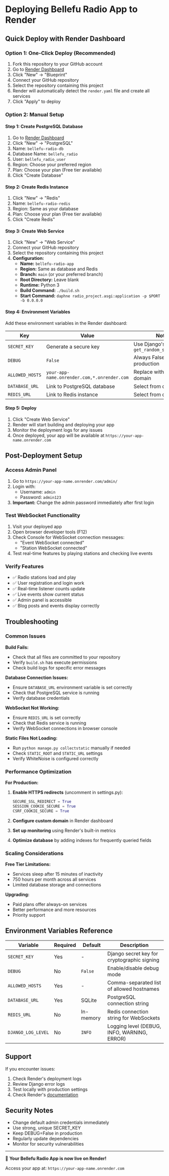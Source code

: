 # Deploying Bellefu Radio App to Render

## Quick Deploy with Render Dashboard

### Option 1: One-Click Deploy (Recommended)
1. Fork this repository to your GitHub account
2. Go to [Render Dashboard](https://dashboard.render.com)
3. Click "New" → "Blueprint"
4. Connect your GitHub repository
5. Select the repository containing this project
6. Render will automatically detect the `render.yaml` file and create all services
7. Click "Apply" to deploy

### Option 2: Manual Setup

#### Step 1: Create PostgreSQL Database
1. Go to [Render Dashboard](https://dashboard.render.com)
2. Click "New" → "PostgreSQL"
3. Name: `bellefu-radio-db`
4. Database Name: `bellefu_radio`
5. User: `bellefu_radio_user`
6. Region: Choose your preferred region
7. Plan: Choose your plan (Free tier available)
8. Click "Create Database"

#### Step 2: Create Redis Instance
1. Click "New" → "Redis"
2. Name: `bellefu-radio-redis`
3. Region: Same as your database
4. Plan: Choose your plan (Free tier available)
5. Click "Create Redis"

#### Step 3: Create Web Service
1. Click "New" → "Web Service"
2. Connect your GitHub repository
3. Select the repository containing this project
4. **Configuration:**
   - **Name:** `bellefu-radio-app`
   - **Region:** Same as database and Redis
   - **Branch:** `main` (or your preferred branch)
   - **Root Directory:** Leave blank
   - **Runtime:** Python 3
   - **Build Command:** `./build.sh`
   - **Start Command:** `daphne radio_project.asgi:application -p $PORT -b 0.0.0.0`

#### Step 4: Environment Variables
Add these environment variables in the Render dashboard:

| Key | Value | Notes |
|-----|-------|-------|
| `SECRET_KEY` | Generate a secure key | Use Django's `get_random_secret_key()` |
| `DEBUG` | `False` | Always False in production |
| `ALLOWED_HOSTS` | `your-app-name.onrender.com,*.onrender.com` | Replace with your actual domain |
| `DATABASE_URL` | Link to PostgreSQL database | Select from dropdown |
| `REDIS_URL` | Link to Redis instance | Select from dropdown |

#### Step 5: Deploy
1. Click "Create Web Service"
2. Render will start building and deploying your app
3. Monitor the deployment logs for any issues
4. Once deployed, your app will be available at `https://your-app-name.onrender.com`

## Post-Deployment Setup

### Access Admin Panel
1. Go to `https://your-app-name.onrender.com/admin/`
2. Login with:
   - Username: `admin`
   - Password: `admin123`
3. **Important:** Change the admin password immediately after first login

### Test WebSocket Functionality
1. Visit your deployed app
2. Open browser developer tools (F12)
3. Check Console for WebSocket connection messages:
   - "Event WebSocket connected"
   - "Station WebSocket connected"
4. Test real-time features by playing stations and checking live events

### Verify Features
- ✅ Radio stations load and play
- ✅ User registration and login work
- ✅ Real-time listener counts update
- ✅ Live events show current status
- ✅ Admin panel is accessible
- ✅ Blog posts and events display correctly

## Troubleshooting

### Common Issues

**Build Fails:**
- Check that all files are committed to your repository
- Verify `build.sh` has execute permissions
- Check build logs for specific error messages

**Database Connection Issues:**
- Ensure `DATABASE_URL` environment variable is set correctly
- Check that PostgreSQL service is running
- Verify database credentials

**WebSocket Not Working:**
- Ensure `REDIS_URL` is set correctly
- Check that Redis service is running
- Verify WebSocket connections in browser console

**Static Files Not Loading:**
- Run `python manage.py collectstatic` manually if needed
- Check `STATIC_ROOT` and `STATIC_URL` settings
- Verify WhiteNoise is configured correctly

### Performance Optimization

**For Production:**
1. **Enable HTTPS redirects** (uncomment in settings.py):
   ```python
   SECURE_SSL_REDIRECT = True
   SESSION_COOKIE_SECURE = True
   CSRF_COOKIE_SECURE = True
   ```

2. **Configure custom domain** in Render dashboard

3. **Set up monitoring** using Render's built-in metrics

4. **Optimize database** by adding indexes for frequently queried fields

### Scaling Considerations

**Free Tier Limitations:**
- Services sleep after 15 minutes of inactivity
- 750 hours per month across all services
- Limited database storage and connections

**Upgrading:**
- Paid plans offer always-on services
- Better performance and more resources
- Priority support

## Environment Variables Reference

| Variable | Required | Default | Description |
|----------|----------|---------|-------------|
| `SECRET_KEY` | Yes | - | Django secret key for cryptographic signing |
| `DEBUG` | No | `False` | Enable/disable debug mode |
| `ALLOWED_HOSTS` | Yes | - | Comma-separated list of allowed hostnames |
| `DATABASE_URL` | Yes | SQLite | PostgreSQL connection string |
| `REDIS_URL` | No | In-memory | Redis connection string for WebSockets |
| `DJANGO_LOG_LEVEL` | No | `INFO` | Logging level (DEBUG, INFO, WARNING, ERROR) |

## Support

If you encounter issues:
1. Check Render's deployment logs
2. Review Django error logs
3. Test locally with production settings
4. Check Render's [documentation](https://render.com/docs)

## Security Notes

- Change default admin credentials immediately
- Use strong, unique SECRET_KEY
- Keep DEBUG=False in production
- Regularly update dependencies
- Monitor for security vulnerabilities

---

🎵 **Your Bellefu Radio App is now live on Render!**

Access your app at: `https://your-app-name.onrender.com`